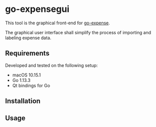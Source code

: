 # go-expensegui

This tool is the graphical front-end for [go-expense](https://github.com/cfanatic/go-expense).

The graphical user interface shall simplify the process of importing and labeling expense data.

## Requirements

Developed and tested on the following setup:

- macOS 10.15.1
- Go 1.13.3
- Qt bindings for Go

## Installation

## Usage
